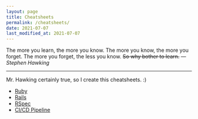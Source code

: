```yaml
---
layout: page
title: Cheatsheets
permalink: /cheatsheets/
date: 2021-07-07
last_modified_at: 2021-07-07
---
```

The more you learn, the more you know. The more you know, the more you forget. The more you forget, the less you know. ~~So why bother to learn.~~ — _Stephen Hawking_

***

Mr. Hawking certainly true, so I create this cheatsheets. :)

- [Ruby](/cheatsheets/ruby)
- [Rails](/cheatsheets/rails)
- [RSpec](/cheatsheets/rspec)
- [CI/CD Pipeline](/cheatsheets/ci-cd-pipeline)
